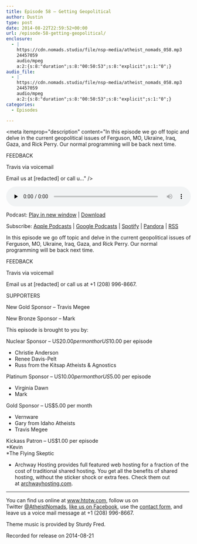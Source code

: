 ```yaml
---
title: Episode 58 – Getting Geopolitical
author: Dustin
type: post
date: 2014-08-22T22:59:52+00:00
url: /episode-58-getting-geopolitical/
enclosure:
  - |
    https://cdn.nomads.studio/file/nsp-media/atheist_nomads_058.mp3
    24457059
    audio/mpeg
    a:2:{s:8:"duration";s:8:"00:50:53";s:8:"explicit";s:1:"0";}
audio_file:
  - |
    https://cdn.nomads.studio/file/nsp-media/atheist_nomads_058.mp3
    24457059
    audio/mpeg
    a:2:{s:8:"duration";s:8:"00:50:53";s:8:"explicit";s:1:"0";}
categories:
  - Episodes

---
```

<div itemscope itemtype="http://schema.org/AudioObject">
  <meta itemprop="name" content="Episode 58 &#8211; Getting Geopolitical" />
  
  <meta itemprop="uploadDate" content="2014-08-22T16:59:52-06:00" />
  
  <meta itemprop="encodingFormat" content="audio/mpeg" />
  
  <meta itemprop="duration" content="PT50M53S" />
  
  <meta itemprop="description" content="In this episode we go off topic and delve in the current geopolitical issues of Ferguson, MO, Ukraine, Iraq, Gaza, and Rick Perry. Our normal programming will be back next time.

FEEDBACK

Travis via voicemail

Email us at [redacted] or call u..." />
  
  <meta itemprop="contentUrl" content="https://dts.podtrac.com/redirect.mp3/cdn.nomads.studio/file/nsp-media/atheist_nomads_058.mp3" />
  
  <meta itemprop="contentSize" content="23.3" />
  </p> 
  
  <div class="powerpress_player" id="powerpress_player_8313">
    <audio class="wp-audio-shortcode" id="audio-5180-57" preload="none" style="width: 100%;" controls="controls"><source type="audio/mpeg" src="https://dts.podtrac.com/redirect.mp3/cdn.nomads.studio/file/nsp-media/atheist_nomads_058.mp3?_=57" /><a href="https://dts.podtrac.com/redirect.mp3/cdn.nomads.studio/file/nsp-media/atheist_nomads_058.mp3">https://dts.podtrac.com/redirect.mp3/cdn.nomads.studio/file/nsp-media/atheist_nomads_058.mp3</a></audio>
  </div>
</div>

<p class="powerpress_links powerpress_links_mp3">
  Podcast: <a href="https://dts.podtrac.com/redirect.mp3/cdn.nomads.studio/file/nsp-media/atheist_nomads_058.mp3" class="powerpress_link_pinw" target="_blank" title="Play in new window" onclick="return powerpress_pinw('https://htotw.com/?powerpress_pinw=5180-podcast');" rel="nofollow">Play in new window</a> | <a href="https://dts.podtrac.com/redirect.mp3/cdn.nomads.studio/file/nsp-media/atheist_nomads_058.mp3" class="powerpress_link_d" title="Download" rel="nofollow" download="atheist_nomads_058.mp3">Download</a>
</p>

<p class="powerpress_links powerpress_subscribe_links">
  Subscribe: <a href="https://podcasts.apple.com/us/podcast/humanists-take-on-the-world/id530050098?mt=2&ls=1" class="powerpress_link_subscribe powerpress_link_subscribe_itunes" target="_blank" title="Subscribe on Apple Podcasts" rel="nofollow">Apple Podcasts</a> | <a href="https://www.google.com/podcasts?feed=aHR0cDovL2F0aGVpc3Rub21hZHMubGlic3luLmNvbS9yc3M%3D" class="powerpress_link_subscribe powerpress_link_subscribe_googleplay" target="_blank" title="Subscribe on Google Podcasts" rel="nofollow">Google Podcasts</a> | <a href="https://open.spotify.com/show/3LzK2xZGike6Tc1GEMtMbr?si=LieN9SNuTpq96smuaUsH8A" class="powerpress_link_subscribe powerpress_link_subscribe_spotify" target="_blank" title="Subscribe on Spotify" rel="nofollow">Spotify</a> | <a href="https://www.pandora.com/podcast/atheist-nomads/PC:10122?corr=62071012&part=ug" class="powerpress_link_subscribe powerpress_link_subscribe_pandora" target="_blank" title="Subscribe on Pandora" rel="nofollow">Pandora</a> | <a href="https://htotw.com/feed/podcast/" class="powerpress_link_subscribe powerpress_link_subscribe_rss" target="_blank" title="Subscribe via RSS" rel="nofollow">RSS</a>
</p>

In this episode we go off topic and delve in the current geopolitical issues of Ferguson, MO, Ukraine, Iraq, Gaza, and Rick Perry. Our normal programming will be back next time.

FEEDBACK

Travis via voicemail

Email us at [redacted] or call us at +1 (208) 996-8667.

SUPPORTERS

New Gold Sponsor &#8211; Travis Megee

New Bronze Sponsor &#8211; Mark

This episode is brought to you by:

Nuclear Sponsor – US$20.00 per month or US$10.00 per episode  
* Christie Anderson  
* Renee Davis-Pelt  
* Russ from the Kitsap Atheists & Agnostics

Platinum Sponsor – US$10.00 per month or US$5.00 per episode  
* Virginia Dawn  
* Mark

Gold Sponsor – US$5.00 per month  
* Vernware  
* Gary from Idaho Atheists  
* Travis Megee

Kickass Patron – US$1.00 per episode  
*Kevin  
*The Flying Skeptic

* Archway Hosting provides full featured web hosting for a fraction of the cost of traditional shared hosting. You get all the benefits of shared hosting, without the sticker shock or extra fees. Check them out at <a href="http://archwayhosting.com/" target="_blank" rel="noopener">archwayhosting.com</a>.

<hr width="500" />

You can find us online at <a href="https://www.htotw.com/" target="_blank" rel="noopener">www.htotw.com</a>, follow us on Twitter <a href="https://htotw.com/twitter" target="_blank" rel="noopener">@AtheistNomads</a>, <a href="https://htotw.com/facebook" target="_blank" rel="noopener">like us on Facebook</a>, use the [contact form](https://htotw.com/contact), and leave us a voice mail message at +1 (208) 996-8667.

Theme music is provided by Sturdy Fred.

Recorded for release on 2014-08-21